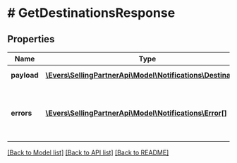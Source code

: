 # # GetDestinationsResponse

## Properties

Name | Type | Description | Notes
------------ | ------------- | ------------- | -------------
**payload** | [**\Evers\SellingPartnerApi\Model\Notifications\Destination[]**](Destination.md) | A list of destinations. | [optional]
**errors** | [**\Evers\SellingPartnerApi\Model\Notifications\Error[]**](Error.md) | A list of error responses returned when a request is unsuccessful. | [optional]

[[Back to Model list]](../../README.md#models) [[Back to API list]](../../README.md#endpoints) [[Back to README]](../../README.md)
